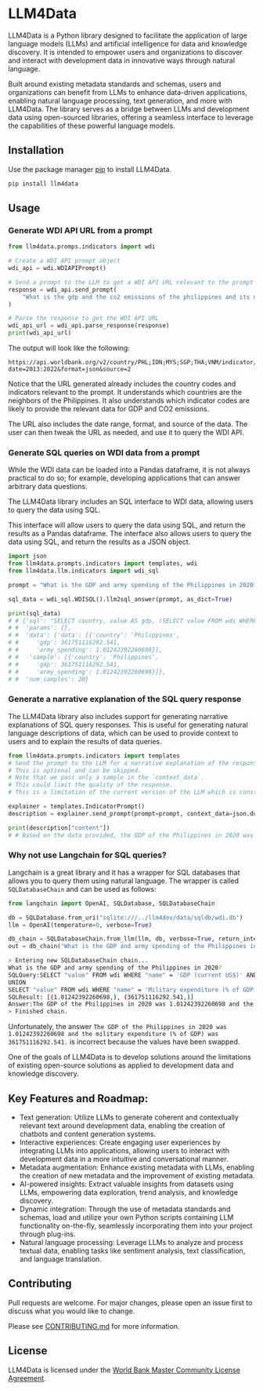 # LLM4Data

LLM4Data is a Python library designed to facilitate the application of large language models (LLMs) and artificial intelligence for data and knowledge discovery. It is intended to empower users and organizations to discover and interact with development data in innovative ways through natural language.

Built around existing metadata standards and schemas, users and organizations can benefit from LLMs to enhance data-driven applications, enabling natural language processing, text generation, and more with LLM4Data. The library serves as a bridge between LLMs and development data using open-sourced libraries, offering a seamless interface to leverage the capabilities of these powerful language models.

## Installation

Use the package manager [pip](https://pip.pypa.io/en/stable/) to install LLM4Data.

```bash
pip install llm4data
```

## Usage


### Generate WDI API URL from a prompt

```python
from llm4data.promps.indicators import wdi

# Create a WDI API prompt object
wdi_api = wdi.WDIAPIPrompt()

# Send a prompt to the LLM to get a WDI API URL relevant to the prompt
response = wdi_api.send_prompt(
    "What is the gdp and the co2 emissions of the philippines and its neighbors in the last decade?"
)

# Parse the response to get the WDI API URL
wdi_api_url = wdi_api.parse_response(response)
print(wdi_api_url)
```

The output will look like the following:

```
https://api.worldbank.org/v2/country/PHL;IDN;MYS;SGP;THA;VNM/indicator/NY.GDP.MKTP.CD;EN.ATM.CO2E.KT?date=2013:2022&format=json&source=2
```

Notice that the URL generated already includes the country codes and indicators relevant to the prompt. It understands which countries are the neighbors of the Philippines. It also understands which indicator codes are likely to provide the relevant data for GDP and CO2 emissions.

The URL also includes the date range, format, and source of the data. The user can then tweak the URL as needed, and use it to query the WDI API.

### Generate SQL queries on WDI data from a prompt

While the WDI data can be loaded into a Pandas dataframe, it is not always practical to do so; for example, developing applications that can answer arbitrary data questions.

The LLM4Data library includes an SQL interface to WDI data, allowing users to query the data using SQL.

This interface will allow users to query the data using SQL, and return the results as a Pandas dataframe. The interface also allows users to query the data using SQL, and return the results as a JSON object.

```python
import json
from llm4data.prompts.indicators import templates, wdi
from llm4data.llm.indicators import wdi_sql

prompt = "What is the GDP and army spending of the Philippines in 2020?"

sql_data = wdi_sql.WDISQL().llm2sql_answer(prompt, as_dict=True)

print(sql_data)
# # {'sql': "SELECT country, value AS gdp, (SELECT value FROM wdi WHERE country_iso3 = 'PHL' AND indicator = 'MS.MIL.XPND.GD.ZS' AND year = 2020) AS army_spending FROM wdi WHERE country_iso3 = 'PHL' AND indicator = 'NY.GDP.MKTP.CD' AND year = 2020 AND value IS NOT NULL",
# #  'params': {},
# #  'data': {'data': [{'country': 'Philippines',
# #     'gdp': 361751116292.541,
# #     'army_spending': 1.01242392260698}],
# #   'sample': [{'country': 'Philippines',
# #     'gdp': 361751116292.541,
# #     'army_spending': 1.01242392260698}]},
# #  'num_samples': 20}
```

### Generate a narrative explanation of the SQL query response

The LLM4Data library also includes support for generating narrative explanations of SQL query responses. This is useful for generating natural language descriptions of data, which can be used to provide context to users and to explain the results of data queries.

```python
from llm4data.prompts.indicators import templates
# Send the prompt to the LLM for a narrative explanation of the response.
# This is optional and can be skipped.
# Note that we pass only a sample in the `context_data`.
# This could limit the quality of the response.
# This is a limitation of the current version of the LLM which is constrained by the context length and cost.

explainer = templates.IndicatorPrompt()
description = explainer.send_prompt(prompt=prompt, context_data=json.dumps(sql_data["data"]["sample"]))

print(description["content"])
# # Based on the data provided, the GDP of the Philippines in 2020 was approximately 362 billion USD. Meanwhile, the country's army spending in the same year was around 1.01 billion USD. It is worth noting that while army spending is an important aspect of a country's budget, it is not the only factor that contributes to its economic growth and development. Other factors such as infrastructure, education, and healthcare also play a crucial role in shaping a country's economy.
```

### Why not use Langchain for SQL queries?

Langchain is a great library and it has a wrapper for SQL databases that allows you to query them using natural language. The wrapper is called `SQLDatabaseChain` and can be used as follows:

```python
from langchain import OpenAI, SQLDatabase, SQLDatabaseChain

db = SQLDatabase.from_uri("sqlite:///../llm4dev/data/sqldb/wdi.db")
llm = OpenAI(temperature=0, verbose=True)

db_chain = SQLDatabaseChain.from_llm(llm, db, verbose=True, return_intermediate_steps=True)
out = db_chain("What is the GDP and army spending of the Philippines in 2020?")
```

```bash
> Entering new SQLDatabaseChain chain...
What is the GDP and army spending of the Philippines in 2020?
SQLQuery:SELECT "value" FROM wdi WHERE "name" = 'GDP (current US$)' AND "country_iso3" = 'PHL' AND "year" = 2020
UNION
SELECT "value" FROM wdi WHERE "name" = 'Military expenditure (% of GDP)' AND "country_iso3" = 'PHL' AND "year" = 2020
SQLResult: [(1.01242392260698,), (361751116292.541,)]
Answer:The GDP of the Philippines in 2020 was 1.01242392260698 and the military expenditure (% of GDP) was 361751116292.541.
> Finished chain.
```

Unfortunately, the answer `The GDP of the Philippines in 2020 was 1.01242392260698 and the military expenditure (% of GDP) was 361751116292.541.` is incorrect because the values have been swapped.

One of the goals of LLM4Data is to develop solutions around the limitations of existing open-source solutions as applied to development data and knowledge discovery.

## Key Features and Roadmap:

- Text generation: Utilize LLMs to generate coherent and contextually relevant text around development data, enabling the creation of chatbots and content generation systems.
- Interactive experiences: Create engaging user experiences by integrating LLMs into applications, allowing users to interact with development data in a more intuitive and conversational manner.
- Metadata augmentation: Enhance existing metadata with LLMs, enabling the creation of new metadata and the improvement of existing metadata.
- AI-powered insights: Extract valuable insights from datasets using LLMs, empowering data exploration, trend analysis, and knowledge discovery.
- Dynamic integration: Through the use of metadata standards and schemas, load and utilize your own Python scripts containing LLM functionality on-the-fly, seamlessly incorporating them into your project through plug-ins.
- Natural language processing: Leverage LLMs to analyze and process textual data, enabling tasks like sentiment analysis, text classification, and language translation.

## Contributing

Pull requests are welcome. For major changes, please open an issue first to discuss what you would like to change.

Please see [CONTRIBUTING.md](CONTRIBUTING.md) for more information.

## License

LLM4Data is licensed under the [ World Bank Master Community License Agreement](LICENSE).
